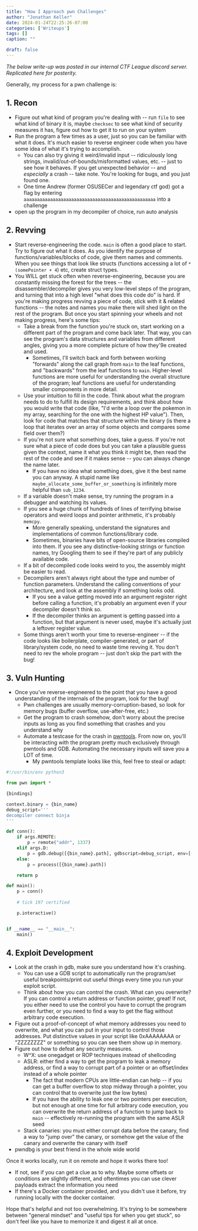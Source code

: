 ```yaml
---
title: "How I Approach pwn Challenges"
author: "Jonathan Keller"
date: 2024-01-24T22:25:26-07:00
categories: ['Writeups']
tags: []
caption: ""

draft: false
---
```


*The below write-up was posted in our internal CTF League discord server. Replicated here for posterity.*

Generally, my process for a pwn challenge is:

## 1. Recon

- Figure out what kind of program you're dealing with -- run `file` to see what kind of binary it is, maybe `checksec` to see what kind of security measures it has, figure out how to get it to run on your system
- Run the program a few times as a user, just so you can be familiar with what it does. It's much easier to reverse engineer code when you have some idea of what it's trying to accomplish.
  - You can also try giving it weird/invalid input -- ridiculously long strings, invalid/out-of-bounds/misformatted values, etc. -- just to see how it behaves. If you get unexpected behavior -- and *especially* a crash -- take note. You're looking for bugs, and you just found one.
  - One time Andrew (former OSUSECer and legendary ctf god) got a flag by entering `aaaaaaaaaaaaaaaaaaaaaaaaaaaaaaaaaaaaaaaaaaaaaaaaaa` into a challenge
- open up the program in my decompiler of choice, run auto analysis

## 2. Revving

- Start reverse-engineering the code. `main` is often a good place to start. Try to figure out what it does. As you identify the purpose of functions/variables/blocks of code, give them names and comments. When you see things that look like structs (functions accessing a lot of `*(somePointer + 4`) etc, create struct types.
- You WILL get stuck often when reverse-engineering, because you are constantly missing the forest for the trees -- the disassembler/decompiler gives you very low-level steps of the program, and turning that into a high level "what does this code do" is hard. If you're making progress revving a piece of code, stick with it & related functions -- the notes and names you make there will shed light on the rest of the program. But once you start spinning your wheels and not making progress, here's some tips:
  - Take a break from the function you're stuck on, start working on a different part of the program and come back later. That way, you can see the program's data structures and variables from different angles, giving you a more complete picture of how they'9e created and used.
    - Sometimes, I'll switch back and forth between working "forwards" along the call graph from `main` to the leaf functions, and "backwards" from the leaf functions to `main`. Higher-level functions are more useful for understanding the overall structure of the program; leaf functions are useful for understanding smaller components in more detail.
  - Use your intuition to fill in the code. Think about what the program needs to do to fulfill its design requirements, and think about how you would write that code (like, "I'd write a loop over the pokemon in my array, searching for the one with the highest HP value"). Then, look for code that matches that structure within the binary (is there a loop that iterates over an array of some objects and compares some field over them?)
  - If you're not sure what something does, take a guess. If you're not sure what a piece of code does but you can take a plausible guess given the context, name it what you think it might be, then read the rest of the code and see if it makes sense -- you can always change the name later.
    - If you have no idea what something does, give it the best name you can anyway. A stupid name like `maybe_allocate_some_buffer_or_something` is infinitely more helpful than `sub_1234`.
  - If a variable doesn't make sense, try running the program in a debugger and watching its values.
  - If you see a huge chunk of hundreds of lines of terrifying bitwise operators and weird loops and pointer arithmetic, it's probably `memcpy`.
    - More generally speaking, understand the signatures and implementations of common functions/library code.
    - Sometimes, binaries have bits of open-source libraries compiled into them. If you see any distinctive-looking strings or function names, try Googling them to see if they're part of any publicly available code.
  - If a bit of decompiled code looks weird to you, the assembly might be easier to read.
  - Decompilers aren't always right about the type and number of function parameters. Understand the calling conventions of your architecture, and look at the assembly if something looks odd.
      - If you see a value getting moved into an argument register right before calling a function, it's probably an argument even if your decompiler doesn't think so.
      - If the decompiler thinks an argument is getting passed into a function, but that argument is never used, maybe it's actually just a leftover register value.
  - Some things aren't worth your time to reverse-engineer -- if the code looks like boilerplate, compiler-generated, or part of library/system code, no need to waste time revving it.    You don't need to rev the whole program -- just don't skip the part with the bug!

## 3. Vuln Hunting

- Once you've reverse-engineered to the point that you have a good understanding of the internals of the program, look for the bug!
  - Pwn challenges are usually memory-corruption-based, so look for memory bugs (buffer overflow, use-after-free, etc.)
  - Get the program to crash somehow, don't worry about the precise inputs as long as you find something that crashes and you understand why
  - Automate a testcase for the crash in [pwntools](https://github.com/Gallopsled/pwntools/). From now on, you'll be interacting with the program pretty much exclusively through pwntools and GDB. Automating the necessary inputs will save you a LOT of time.
    - My pwntools template looks like this, feel free to steal or adapt:

```python
#!/usr/bin/env python3

from pwn import *

{bindings}

context.binary = {bin_name}
debug_script='''
decompiler connect binja
'''

def conn():
    if args.REMOTE:
        p = remote("addr", 1337)
    elif args.D:
        p = gdb.debug([{bin_name}.path], gdbscript=debug_script, env=[('SHELL', '/bin/bash')])
    else:
        p = process([{bin_name}.path])

    return p

def main():
    p = conn()
    
    # tick 197 certified

    p.interactive()


if __name__ == "__main__":
    main()
```

## 4. Exploit Development

  - Look at the crash in gdb, make sure you understand how it's crashing.
    - You can use a GDB script to automatically run the program/set useful breakpoints/print out useful things every time you run your exploit script.
    - Think about how you can control the crash. What can you overwrite? If you can control a return address or function pointer, great! If not, you either need to use the control you have to corrupt the program even further, or you need to find a way to get the flag without arbitrary code execution.
  - Figure out a proof-of-concept of what memory addresses you need to overwrite, and what you can put in your input to control those addresses. Put distinctive values in your script like 0xAAAAAAAA or "ZZZZZZZZ" or something so you can see them show up in memory.
  - Figure out how to defeat any security measures.
    - W^X: use onegadget or ROP techniques instead of shellcoding
    - ASLR: either find a way to get the program to leak a memory address, or find a way to corrupt part of a pointer or an offset/index instead of a whole pointer
      - The fact that modern CPUs are little-endian can help -- if you can get a buffer overflow to stop midway through a pointer, you can control that to overwrite just the low bytes)
      - If you have the ability to leak one or two pointers per execution, but not enough at one time for full arbitrary code execution, you can overwrite the return address of a function to jump back to `main` -- effectively re-running the program with the same ASLR seed 
    - Stack canaries: you must either corrupt data before the canary, find a way to "jump over" the canary, or somehow get the value of the canary and overwrite the canary with itself
  - pwndbg is your best friend in the whole wide world

Once it works locally, run it on remote and hope it works there too!
  - If not, see if you can get a clue as to why. Maybe some offsets or conditions are slightly different, and oftentimes you can use clever payloads extract the information you need
  - If there's a Docker container provided, and you didn't use it before, try running locally with the docker container.

Hope that's helpful and not too overwhelming. It's trying to be somewhere between "general mindset" and "useful tips for when you get stuck", so don't feel like you have to memorize it and digest it all at once.

